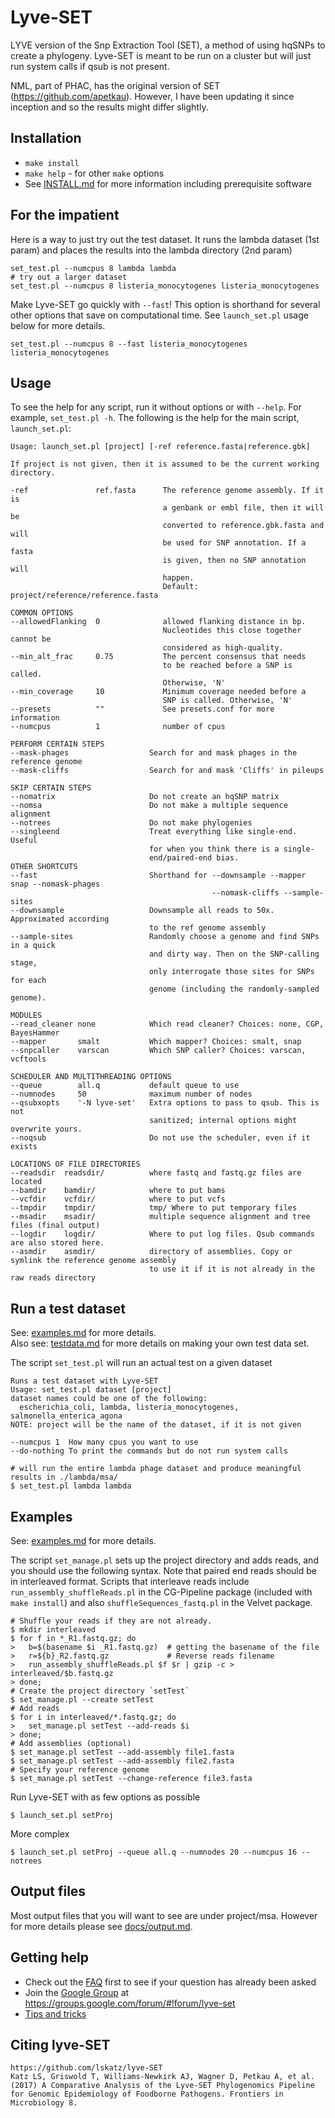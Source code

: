 Lyve-SET
========

LYVE version of the Snp Extraction Tool (SET), a method of using hqSNPs to create a phylogeny.  Lyve-SET is meant to be run on a cluster but will just run system calls if qsub is not present.

NML, part of PHAC, has the original version of SET (https://github.com/apetkau).  However, I have been updating it since inception and so the results might differ slightly.

Installation
------------
* `make install`
* `make help` - for other `make` options
* See [INSTALL.md](docs/INSTALL.md) for more information including prerequisite software

For the impatient
-----------------
Here is a way to just try out the test dataset. It runs the lambda dataset (1st param) and places the results into the lambda directory (2nd param)

    set_test.pl --numcpus 8 lambda lambda
    # try out a larger dataset
    set_test.pl --numcpus 8 listeria_monocytogenes listeria_monocytogenes 

Make Lyve-SET go quickly with `--fast`!  This option is shorthand for several other options that save on computational time. See `launch_set.pl` usage below for more details.

    set_test.pl --numcpus 8 --fast listeria_monocytogenes listeria_monocytogenes 

Usage
-----
To see the help for any script, run it without options or with `--help`.  For example, `set_test.pl -h`.  The following is the help for the main script, `launch_set.pl`:

    Usage: launch_set.pl [project] [-ref reference.fasta|reference.gbk]

    If project is not given, then it is assumed to be the current working directory.

    -ref               ref.fasta      The reference genome assembly. If it is
                                      a genbank or embl file, then it will be
                                      converted to reference.gbk.fasta and will
                                      be used for SNP annotation. If a fasta
                                      is given, then no SNP annotation will
                                      happen.
                                      Default: project/reference/reference.fasta

    COMMON OPTIONS
    --allowedFlanking  0              allowed flanking distance in bp.
                                      Nucleotides this close together cannot be
                                      considered as high-quality.
    --min_alt_frac     0.75           The percent consensus that needs
                                      to be reached before a SNP is called.
                                      Otherwise, 'N'
    --min_coverage     10             Minimum coverage needed before a
                                      SNP is called. Otherwise, 'N'
    --presets          ""             See presets.conf for more information
    --numcpus          1              number of cpus

    PERFORM CERTAIN STEPS
    --mask-phages                  Search for and mask phages in the reference genome
    --mask-cliffs                  Search for and mask 'Cliffs' in pileups

    SKIP CERTAIN STEPS
    --nomatrix                     Do not create an hqSNP matrix
    --nomsa                        Do not make a multiple sequence alignment
    --notrees                      Do not make phylogenies
    --singleend                    Treat everything like single-end. Useful
                                   for when you think there is a single-
                                   end/paired-end bias.
    OTHER SHORTCUTS
    --fast                         Shorthand for --downsample --mapper snap --nomask-phages
                                                 --nomask-cliffs --sample-sites
    --downsample                   Downsample all reads to 50x. Approximated according
                                   to the ref genome assembly
    --sample-sites                 Randomly choose a genome and find SNPs in a quick
                                   and dirty way. Then on the SNP-calling stage,
                                   only interrogate those sites for SNPs for each
                                   genome (including the randomly-sampled genome).

    MODULES
    --read_cleaner none            Which read cleaner? Choices: none, CGP, BayesHammer
    --mapper       smalt           Which mapper? Choices: smalt, snap
    --snpcaller    varscan         Which SNP caller? Choices: varscan, vcftools

    SCHEDULER AND MULTITHREADING OPTIONS
    --queue        all.q           default queue to use
    --numnodes     50              maximum number of nodes
    --qsubxopts    '-N lyve-set'   Extra options to pass to qsub. This is not
                                   sanitized; internal options might overwrite yours.
    --noqsub                       Do not use the scheduler, even if it exists

    LOCATIONS OF FILE DIRECTORIES
    --readsdir  readsdir/          where fastq and fastq.gz files are located
    --bamdir    bamdir/            where to put bams
    --vcfdir    vcfdir/            where to put vcfs
    --tmpdir    tmpdir/            tmp/ Where to put temporary files
    --msadir    msadir/            multiple sequence alignment and tree files (final output)
    --logdir    logdir/            Where to put log files. Qsub commands are also stored here.
    --asmdir    asmdir/            directory of assemblies. Copy or symlink the reference genome assembly
                                   to use it if it is not already in the raw reads directory

Run a test dataset
------------------

See: [examples.md](docs/EXAMPLES.md) for more details.  
Also see: [testdata.md](docs/TESTDATA.md) for more details on making your own test data set.

The script `set_test.pl` will run an actual test on a given dataset

    Runs a test dataset with Lyve-SET
    Usage: set_test.pl dataset [project]
    dataset names could be one of the following:
      escherichia_coli, lambda, listeria_monocytogenes, salmonella_enterica_agona
    NOTE: project will be the name of the dataset, if it is not given

    --numcpus 1  How many cpus you want to use
    --do-nothing To print the commands but do not run system calls

    # will run the entire lambda phage dataset and produce meaningful results in ./lambda/msa/
    $ set_test.pl lambda lambda


Examples
------

See: [examples.md](docs/EXAMPLES.md) for more details.

The script `set_manage.pl` sets up the project directory and adds reads, and you should use the following syntax. Note that paired end reads should be in interleaved format. Scripts that interleave reads include `run_assembly_shuffleReads.pl` in the CG-Pipeline package (included with `make install`) and also `shuffleSequences_fastq.pl` in the Velvet package.
    
    # Shuffle your reads if they are not already.
    $ mkdir interleaved
    $ for f in *_R1.fastq.gz; do
    >   b=$(basename $i _R1.fastq.gz)  # getting the basename of the file
    >   r=${b}_R2.fastq.gz             # Reverse reads filename
    >   run_assembly_shuffleReads.pl $f $r | gzip -c > interleaved/$b.fastq.gz
    > done;
    # Create the project directory `setTest`
    $ set_manage.pl --create setTest
    # Add reads
    $ for i in interleaved/*.fastq.gz; do
    >   set_manage.pl setTest --add-reads $i
    > done;
    # Add assemblies (optional)
    $ set_manage.pl setTest --add-assembly file1.fasta
    $ set_manage.pl setTest --add-assembly file2.fasta
    # Specify your reference genome
    $ set_manage.pl setTest --change-reference file3.fasta

    
Run Lyve-SET with as few options as possible

    $ launch_set.pl setProj

More complex

    $ launch_set.pl setProj --queue all.q --numnodes 20 --numcpus 16 --notrees
    
Output files
------------
Most output files that you will want to see are under project/msa.  However for more details please see [docs/output.md](docs/OUTPUT.md).

Getting help
------------
* Check out the [FAQ](docs/FAQ.md) first to see if your question has already been asked
* Join the [Google Group](https://groups.google.com/forum/#!forum/lyve-set) at https://groups.google.com/forum/#!forum/lyve-set 
* [Tips and tricks](docs/TIPS.md)

Citing lyve-SET
-----
    
    https://github.com/lskatz/lyve-SET
    Katz LS, Griswold T, Williams-Newkirk AJ, Wagner D, Petkau A, et al. (2017) A Comparative Analysis of the Lyve-SET Phylogenomics Pipeline for Genomic Epidemiology of Foodborne Pathogens. Frontiers in Microbiology 8.
    
